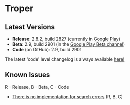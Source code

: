 # Troper
## Latest Versions
* **Release**: 2.8.2, build 2827 (currently in [Google Play](https://play.google.com/store/apps/details?id=ambious.androidtroper))
* **Beta**: 2.9, build 2901 (in the [Google Play Beta channel](https://play.google.com/apps/testing/ambious.androidtroper))
* **Code** (on GitHub): 2.9, build 2901

The latest 'code' level changelog is always available [here!](https://github.com/eladavron/AndroidTroper2/blob/master/app/src/main/assets/changelog)

## Known Issues
R - Release, B - Beta, C - Code
* [There is no implementation for search errors](https://github.com/eladavron/AndroidTroper2/issues/2/) (R, B, C)